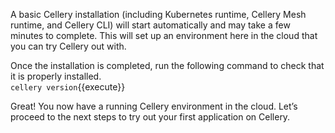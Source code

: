A basic Cellery installation (including Kubernetes runtime, Cellery Mesh runtime, and Cellery CLI) will start automatically and may take a few minutes to complete. This will set up an environment here in the cloud that you can try Cellery out with.

Once the installation is completed, run the following command to check that it is properly installed.      
`cellery version`{{execute}}

Great! You now have a running Cellery environment in the cloud. Let’s proceed to the next steps to try out your first application on Cellery. 
